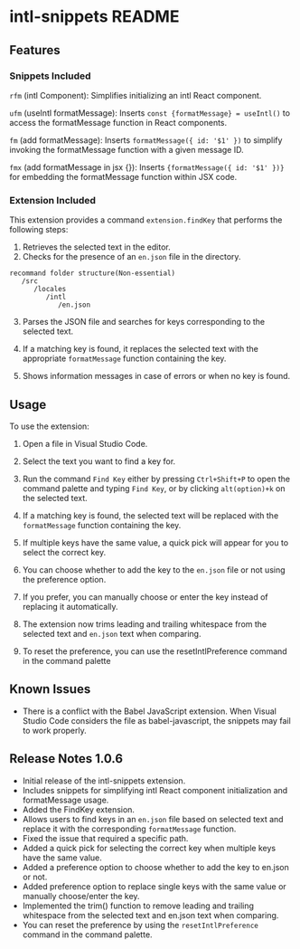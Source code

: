 # intl-snippets README

## Features

### Snippets Included

`rfm` (intl Component): Simplifies initializing an intl React component.

`ufm` (useIntl formatMessage): Inserts `const {formatMessage} = useIntl()` to access the formatMessage function in React components.

`fm` (add formatMessage): Inserts `formatMessage({ id: '$1' })` to simplify invoking the formatMessage function with a given message ID.

`fmx` (add formatMessage in jsx {}): Inserts `{formatMessage({ id: '$1' })}` for embedding the formatMessage function within JSX code.

### Extension Included

This extension provides a command `extension.findKey` that performs the following steps:

1. Retrieves the selected text in the editor.
2. Checks for the presence of an `en.json` file in the directory.

```
recommand folder structure(Non-essential)
   /src
      /locales
         /intl
            /en.json
```

3. Parses the JSON file and searches for keys corresponding to the selected text.

4. If a matching key is found, it replaces the selected text with the appropriate `formatMessage` function containing the key.

5. Shows information messages in case of errors or when no key is found.

## Usage

To use the extension:

1. Open a file in Visual Studio Code.

2. Select the text you want to find a key for.

3. Run the command `Find Key` either by pressing `Ctrl+Shift+P` to open the command palette and typing `Find Key`, or by clicking `alt(option)+k` on the selected text.

4. If a matching key is found, the selected text will be replaced with the `formatMessage` function containing the key.

5. If multiple keys have the same value, a quick pick will appear for you to select the correct key.

6. You can choose whether to add the key to the `en.json` file or not using the preference option.

7. If you prefer, you can manually choose or enter the key instead of replacing it automatically.

8. The extension now trims leading and trailing whitespace from the selected text and `en.json` text when comparing.

9. To reset the preference, you can use the resetIntlPreference command in the command palette

## Known Issues

- There is a conflict with the Babel JavaScript extension. When Visual Studio Code considers the file as babel-javascript, the snippets may fail to work properly.

## Release Notes 1.0.6

- Initial release of the intl-snippets extension.
- Includes snippets for simplifying intl React component initialization and formatMessage usage.
- Added the FindKey extension.
- Allows users to find keys in an `en.json` file based on selected text and replace it with the corresponding `formatMessage` function.
- Fixed the issue that required a specific path.
- Added a quick pick for selecting the correct key when multiple keys have the same value.
- Added a preference option to choose whether to add the key to en.json or not.
- Added preference option to replace single keys with the same value or manually choose/enter the key.
- Implemented the trim() function to remove leading and trailing whitespace from the selected text and en.json text when comparing.
- You can reset the preference by using the `resetIntlPreference` command in the command palette.
